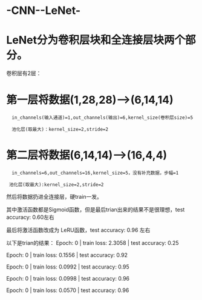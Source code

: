 # -CNN--LeNet-
# LeNet分为卷积层块和全连接层块两个部分。

卷积层有2层：
# 第一层将数据(1,28,28)——>(6,14,14) 

      in_channels(输入通道)=1,out_channels(输出)=6,kernel_size(卷积层size)=5

      池化层(取最大)：kernel_size=2,stride=2
      
# 第二层将数据(6,14,14)——>(16,4,4)

      in_channels=6,out_channels=16,kernel_size=5，没有补充数据，步幅=1

     池化层(取最大):kernel_size=2,stride=2
     
然后将数据扔进全连接层，硬train一发。

其中激活函数都是Sigmoid函数，但是最后trian出来的结果不是很理想，test accuracy: 0.60左右

最后将激活函数改成为 LeRU函数，test accuracy: 0.96 左右

以下是trian的结果：
Epoch:  0 | train loss: 2.3058 | test accuracy: 0.25

Epoch:  0 | train loss: 0.1556 | test accuracy: 0.92

Epoch:  0 | train loss: 0.0992 | test accuracy: 0.95

Epoch:  0 | train loss: 0.0998 | test accuracy: 0.96

Epoch:  0 | train loss: 0.0570 | test accuracy: 0.96
